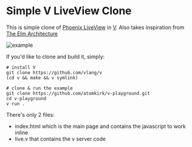 # Simple V LiveView Clone

This is simple clone of [Phoenix LiveView](https://github.com/phoenixframework/phoenix_live_view) in [V](https://vlang.io/). Also takes inspiration from [The Elm Architecture](https://guide.elm-lang.org/architecture/)

![example](https://cln.sh/8LAqOJqo5RbTVc4RNux5+)

If you'd like to clone and build it, simply:

```
# install V
git clone https://github.com/vlang/v
(cd v && make && v symlink)

# clone & run the example
git clone https://github.com/atomkirk/v-playground.git
cd v-playground
v run .
```

There's only 2 files:

- index.html which is the main page and contains the javascript to work inline
- live.v that contains the v server code
